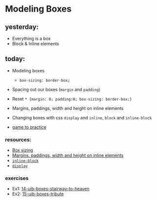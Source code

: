 # Modeling Boxes

## yesterday:

- Everything is a box
- Block & Inline elements

## today:

- Modeling boxes
    - `box-sizing: border-box;`

- Spacing out our boxes (`margin` and `padding`)

- Reset `* {margin: 0; padding:0; box-sizing: border-box;}`

- Margins, paddings, width and height on inline elements

- Changing boxes with css `display` and `inline`, `block` and `inline-block`

- [game to practice](https://flukeout.github.io/)

### resources:

- [Box sizing](https://www.w3schools.com/css/css3_box-sizing.asp)
- [Margins, paddings, width and height on inline elements](https://stackoverflow.com/questions/5699967/displayinline-with-margin-padding-width-height)
- [`inline-block`](https://www.w3schools.com/css/css_inline-block.asp)
- [`display`](https://www.w3schools.com/css/css_display_visibility.asp)

### exercises

- Ex1: [14-uib-boxes-stairway-to-heaven](https://classroom.github.com/a/8KLZKrzD)
- Ex2: [15-uib-boxes-tribute](https://classroom.github.com/a/_ILiFJ50)